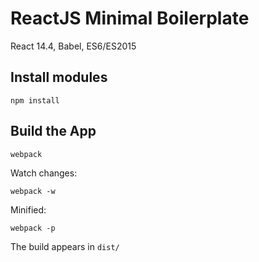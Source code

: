 # ReactJS Minimal Boilerplate

React 14.4, Babel, ES6/ES2015

## Install modules
```
npm install
```

## Build the App

```
webpack
```

Watch changes:
```
webpack -w
```

Minified:
```
webpack -p
```

The build appears in `dist/` 

